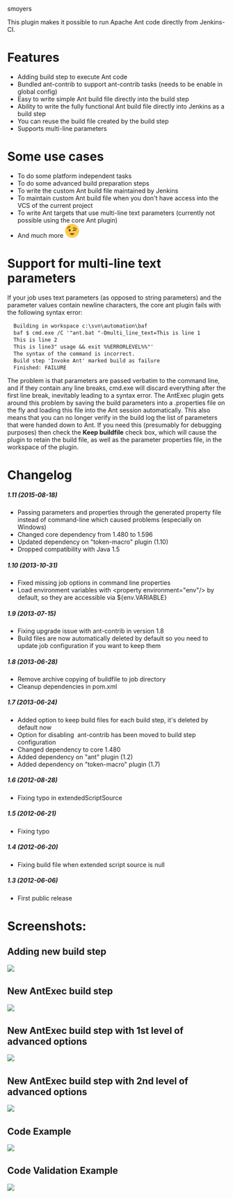 smoyers

This plugin makes it possible to run Apache Ant code directly from
Jenkins-CI.

# Features

-   Adding build step to execute Ant code
-   Bundled ant-contrib to support ant-contrib tasks (needs to be enable
    in global config)
-   Easy to write simple Ant build file directly into the build step
-   Ability to write the fully functional Ant build file directly into
    Jenkins as a build step
-   You can reuse the build file created by the build step
-   Supports multi-line parameters

# Some use cases

-   To do some platform independent tasks
-   To do some advanced build preparation steps
-   To write the custom Ant build file maintained by Jenkins
-   To maintain custom Ant build file when you don't have access into
    the VCS of the current project
-   To write Ant targets that use multi-line text parameters (currently
    not possible using the core Ant plugin)
-   And much more
    ![(wink)](docs/images/wink.svg)

# Support for multi-line text parameters

If your job uses text parameters (as opposed to string parameters) and
the parameter values contain newline characters, the core ant plugin
fails with the following syntax error:

      Building in workspace c:\svn\automation\baf
      baf $ cmd.exe /C '"ant.bat "-Dmulti_line_text=This is line 1
      This is line 2
      This is line3" usage && exit %%ERRORLEVEL%%"'
      The syntax of the command is incorrect.
      Build step 'Invoke Ant' marked build as failure
      Finished: FAILURE

The problem is that parameters are passed verbatim to the command line,
and if they contain any line breaks, cmd.exe will discard everything
after the first line break, inevitably leading to a syntax error. The
AntExec plugin gets around this problem by saving the build parameters
into a .properties file on the fly and loading this file into the Ant
session automatically. This also means that you can no longer verify in
the build log the list of parameters that were handed down to Ant. If
you need this (presumably for debugging purposes) then check the **Keep
buildfile** check box, which will cause the plugin to retain the build
file, as well as the parameter properties file, in the workspace of the
plugin.

# Changelog

##### 1.11 (2015-08-18)

-   Passing parameters and properties through the generated property
    file instead of command-line which caused problems (especially on
    Windows)
-   Changed core dependency from 1.480 to 1.596
-   Updated dependency on "token-macro" plugin (1.10)
-   Dropped compatibility with Java 1.5

##### 1.10 (2013-10-31)

-   Fixed missing job options in command line properties
-   Load environment variables with \<property environment="env"/\> by
    default, so they are accessible via ${env.VARIABLE}

##### 1.9 (2013-07-15)

-   Fixing upgrade issue with ant-contrib in version 1.8
-   Build files are now automatically deleted by default so you need to
    update job configuration if you want to keep them

##### 1.8 (2013-06-28)

-   Remove archive copying of buildfile to job directory
-   Cleanup dependencies in pom.xml

##### 1.7 (2013-06-24)

-   Added option to keep build files for each build step, it's deleted
    by default now
-   Option for disabling  ant-contrib has been moved to build step
    configuration
-   Changed dependency to core 1.480
-   Added dependency on "ant" plugin (1.2)
-   Added dependency on "token-macro" plugin (1.7)

##### 1.6 (2012-08-28)

-   Fixing typo in extendedScriptSource

##### 1.5 (2012-06-21)

-   Fixing typo

##### 1.4 (2012-06-20)

-   Fixing build file when extended script source is null

##### 1.3 (2012-06-06)

-   First public release

# Screenshots:

## Adding new build step

![](docs/images/01.Add_buildstep.PNG)

## New AntExec build step

![](docs/images/02.New_AntExec_Step.PNG)

## New AntExec build step with 1st level of advanced options

![](docs/images/03.New_AntExec_Step_Adv1.PNG)

## New AntExec build step with 2nd level of advanced options

![](docs/images/04.New_AntExec_Step_Adv2.PNG)

## Code Example

![](docs/images/05.Example1.PNG)

## Code Validation Example

![](docs/images/06.Example2-Validation.PNG)

